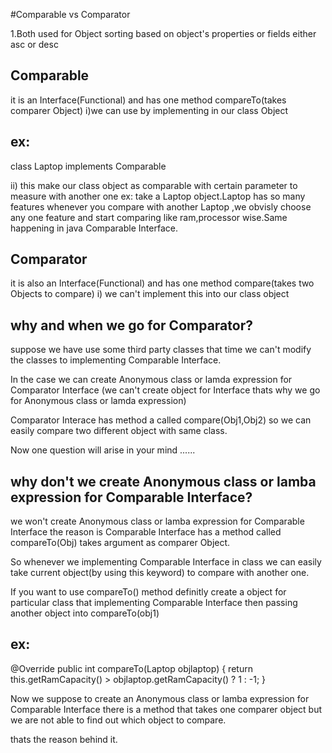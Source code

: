 #Comparable vs Comparator

1.Both used for Object sorting based on object's properties or fields either asc or desc

## Comparable

it is an Interface(Functional) and has one method compareTo(takes comparer Object)
i)we can use by implementing in our class Object

## ex:

class Laptop implements Comparable<Laptop>

ii) this make our class object as comparable with certain parameter to measure with another one
ex: take a Laptop object.Laptop has so many features whenever you compare with another
Laptop ,we obvisly choose any one feature and start comparing like ram,processor wise.Same happening in java Comparable Interface.

## Comparator

it is also an Interface(Functional) and has one method compare(takes two Objects to compare)
i) we can't implement this into our class object

## why and when we go for Comparator?

suppose we have use some third party classes that time we can't modify the classes
to implementing Comparable Interface.

In the case we can create Anonymous class or lamda expression for Comparator Interface
(we can't create object for Interface thats why we go for Anonymous class or lamda expression)

Comparator Interace has method a called compare(Obj1,Obj2) so we can easily compare two different object with same class.

Now one question will arise in your mind ......

## why don't we create Anonymous class or lamba expression for Comparable Interface?

we won't create Anonymous class or lamba expression for Comparable Interface
the reason is Comparable Interface has a method called compareTo(Obj) takes argument as comparer
Object.

So whenever we implementing Comparable Interface in class we can easily take current object(by using this keyword) to compare with another one.

If you want to use compareTo() method definitly create a object for particular class that implementing Comparable Interface then passing another object into compareTo(obj1)

## ex:

@Override
public int compareTo(Laptop objlaptop) {
return this.getRamCapacity() > objlaptop.getRamCapacity() ? 1 : -1;
}

Now we suppose to create an Anonymous class or lamba expression for Comparable Interface
there is a method that takes one comparer object but we are not able to find out which object to compare.

thats the reason behind it.

